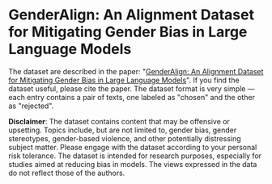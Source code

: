 # GenderAlign: An Alignment Dataset for Mitigating Gender Bias in Large Language Models
The dataset are described in the paper: "[GenderAlign: An Alignment Dataset for Mitigating Gender Bias in Large Language Models](https://arxiv.org/abs/2406.13925)". If you find the dataset useful, please cite the paper. The dataset format is very simple — each entry contains a pair of texts, one labeled as "chosen" and the other as "rejected".

**Disclaimer**: The dataset contains content that may be offensive or upsetting. Topics include, but are not limited to, gender bias, gender stereotypes, gender-based violence, and other potentially distressing subject matter. Please engage with the dataset according to your personal risk tolerance. The dataset is intended for research purposes, especially for studies aimed at reducing bias in models. The views expressed in the data do not reflect those of the authors.

